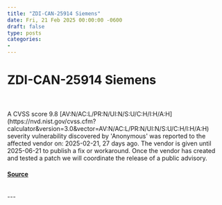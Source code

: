 ```yaml
---
title: "ZDI-CAN-25914 Siemens"
date: Fri, 21 Feb 2025 00:00:00 -0600
draft: false
type: posts
categories: 
- 
---
```

# ZDI-CAN-25914 Siemens

<br/>

<br/>
A CVSS score 9.8 [AV:N/AC:L/PR:N/UI:N/S:U/C:H/I:H/A:H](https://nvd.nist.gov/cvss.cfm?calculator&version=3.0&vector=AV:N/AC:L/PR:N/UI:N/S:U/C:H/I:H/A:H) severity vulnerability discovered by 'Anonymous' was reported to the affected vendor on: 2025-02-21, 27 days ago. The vendor is given until 2025-06-21 to publish a fix or workaround. Once the vendor has created and tested a patch we will coordinate the release of a public advisory.

#### [Source](http://www.zerodayinitiative.com/advisories/upcoming/)

<br/>
---
